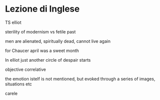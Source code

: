 # Lezione di Inglese

TS elliot

sterility of modernism vs fetile past

men are alienated, spiritually dead, cannot live again

for Chaucer april was a sweet month




In elliot just another circle of despair starts


objective correlative


the emotion istelf is not mentioned, but evoked through a series of images, situations etc


carele
<!--stackedit_data:
eyJoaXN0b3J5IjpbMjUzMTE1MzQwXX0=
-->